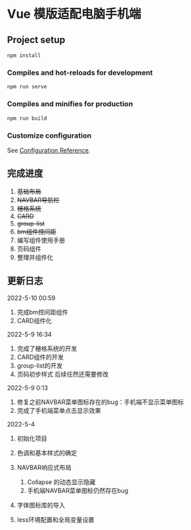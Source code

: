 # Vue 模版适配电脑手机端



## Project setup
```
npm install
```

### Compiles and hot-reloads for development
```
npm run serve
```

### Compiles and minifies for production
```
npm run build
```

### Customize configuration
See [Configuration Reference](https://cli.vuejs.org/config/).



## 完成进度

1.   ~~基础布局~~
2.   ~~NAVBAR导航栏~~
3.   ~~栅格系统~~
3.   ~~CARD~~
3.   ~~group-list~~
3.   ~~bm组件控间距~~
3.   编写组件使用手册
3.   页码组件
3.   整理并组件化



## 更新日志

2022-5-10 00:59

1.   完成bm控间距组件
2.   CARD组件化



2022-5-9 16:34

1.   完成了栅格系统的开发
2.   CARD组件的开发
3.   group-list的开发
4.   页码初步样式 后续任然还需要修改



2022-5-9 0:13

1.   修复之前NAVBAR菜单图标存在的bug：手机端不显示菜单图标
2.   完成了手机端菜单点击显示效果



2022-5-4

1.   初始化项目

2.   色调和基本样式的确定

3.   NAVBAR响应式布局

     1.   Collapse 的动态显示隐藏
     2.   手机端NAVBAR菜单图标仍然存在bug

4.   字体图标库的导入

5.   less环境配置和全局变量设置

     
